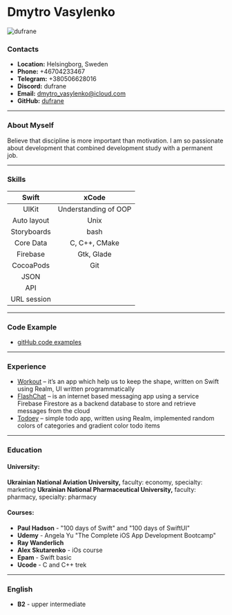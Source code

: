 # Dmytro Vasylenko

![](https://fs25.fex.net/preview/5044453243/0x0 "dufrane")

### Contacts
* **Location:** Helsingborg, Sweden
* **Phone:** +46704233467
* **Telegram:** +380506628016
* **Discord:** dufrane
* **Email:** dmytro_vasylenko@icloud.com
* **GitHub:** [dufrane](https://github.com/dufrane/ "")

****
### About Myself
Believe that discipline is more important than motivation.
I am so passionate about development that combined development study with a permanent job.

****
### Skills
Swift          | xCode 
:-------------:|:------------------:
UIKit          |   Understanding of OOP
Auto layout    |   Unix 
Storyboards    |   bash   
Core Data      |   C, C++, CMake 
Firebase       |   Gtk, Glade
CocoaPods      |   Git  
JSON           |   
API            |   
URL session    |   
                     
****
### Code Example

* [gitHub code examples](https://github.com/dufrane/ "")

****
### Experience
* [Workout](https://github.com/dufrane/pet-workOut-app "it’s an app which help us to keep the shape, written on Swift using Realm, UI written programmatically") – it’s an app which help us to keep the shape, written on Swift using Realm, UI written programmatically 
* [FlashChat](https://github.com/dufrane/flashChat "is an internet based messaging app using a service Firebase Firestore as a backend database to store and retrieve messages from the cloud") – is an internet based messaging app using a service Firebase Firestore as a backend database to store and retrieve messages from the cloud 
* [Todoey](https://github.com/dufrane/Todoey_Realm "simple todo app, written using Realm, implemented random colors of categories and gradient color todo items") – simple todo app, written using Realm, implemented random colors of categories and gradient color todo items 

****
### Education

#### University: 
**Ukrainian National Aviation University,** faculty: economy, specialty: marketing
**Ukrainian National Pharmaceutical University,** faculty: pharmacy, specialty: pharmacy

#### Courses:
* **Paul Hadson** - "100 days of Swift" and "100 days of SwiftUI"
* **Udemy** - Angela Yu "The Complete iOS App Development Bootcamp"
* **Ray Wanderlich**
* **Alex Skutarenko** - iOs course
* **Epam** - Swift basic
* **Ucode** - C and C++ trek

****
### English
* **B2** - upper intermediate